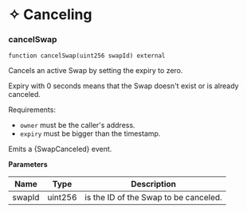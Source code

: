 # ✧ Canceling

### cancelSwap

```solidity
function cancelSwap(uint256 swapId) external
```

Cancels an active Swap by setting the expiry to zero.

Expiry with 0 seconds means that the Swap doesn't exist or is already canceled.

Requirements:

* `owner` must be the caller's address.
* `expiry` must be bigger than the timestamp.

Emits a {SwapCanceled} event.

**Parameters**

| Name   | Type    | Description                           |
| ------ | ------- | ------------------------------------- |
| swapId | uint256 | is the ID of the Swap to be canceled. |
